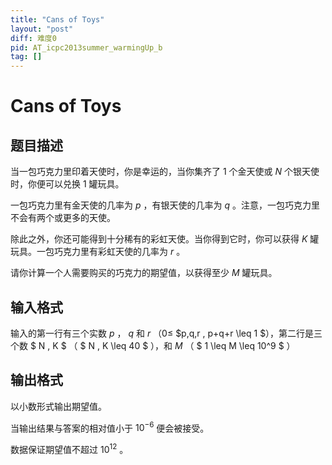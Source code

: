 ```yaml
---
title: "Cans of Toys"
layout: "post"
diff: 难度0
pid: AT_icpc2013summer_warmingUp_b
tag: []
---
```


# Cans of Toys

## 题目描述

当一包巧克力里印着天使时，你是幸运的，当你集齐了 $1$ 个金天使或 $N$ 个银天使时，你便可以兑换 $1$ 罐玩具。

一包巧克力里有金天使的几率为 $p$ ，有银天使的几率为 $q$ 。注意，一包巧克力里不会有两个或更多的天使。

除此之外，你还可能得到十分稀有的彩虹天使。当你得到它时，你可以获得 $K$ 罐玩具。一包巧克力里有彩虹天使的几率为 $r$ 。

请你计算一个人需要购买的巧克力的期望值，以获得至少 $M$ 罐玩具。

## 输入格式

输入的第一行有三个实数 $p$ ， $q$ 和 $r$ （$0 \leq$ $p,q,r , p+q+r \leq 1 $），第二行是三个数 $ N , K $ （ $ N , K \leq 40 $ ），和 $M$ （ $ 1 \leq M \leq 10^9 $ ）

## 输出格式

以小数形式输出期望值。

当输出结果与答案的相对值小于 $10^{-6}$ 便会被接受。

数据保证期望值不超过 $10^{12}$ 。

